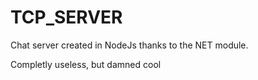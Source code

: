 # TCP_SERVER

Chat server created in NodeJs thanks to the NET module.

Completly useless, but damned cool
